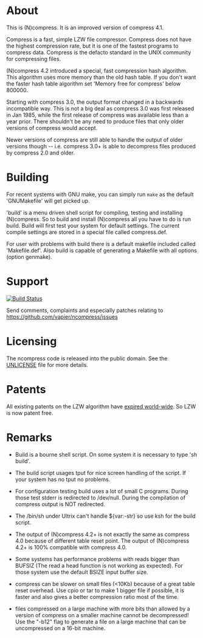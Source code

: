 # About

This is (N)compress.  It is an improved version of compress 4.1.

Compress is a fast, simple LZW file compressor.  Compress does not have
the highest compression rate, but it is one of the fastest programs to
compress data.  Compress is the defacto standard in the UNIX community
for compressing files.

(N)compress 4.2 introduced a special, fast compression hash algorithm.
This algorithm uses more memory than the old hash table. If you don't want
the faster hash table algorithm set 'Memory free for compress' below
800000.

Starting with compress 3.0, the output format changed in a backwards
incompatible way.  This is not a big deal as compress 3.0 was first released
in Jan 1985, while the first release of compress was available less than a
year prior.  There shouldn't be any need to produce files that only older
versions of compress would accept.

Newer versions of compress are still able to handle the output of older versions
though -- i.e. compress 3.0+ is able to decompress files produced by compress
2.0 and older.

# Building

For recent systems with GNU make, you can simply run `make` as the default
'GNUMakefile' will get picked up.

'build' is a menu driven shell script for compiling, testing and
installing (N)compress. So to build and install (N)compress all you have to
do is run build.  Build will first test your system for default
settings. The current compile settings are stored in a special file
called compress.def.

For user with problems with build there is a default makefile included
called 'Makefile.def'. Also build is capable of generating a Makefile with
all options (option genmake).

# Support

[![Build Status](https://travis-ci.org/vapier/ncompress.svg?branch=ncompress-4.2.4)](https://travis-ci.org/vapier/ncompress)

Send comments, complaints and especially patches relating to
    https://github.com/vapier/ncompress/issues

# Licensing

The ncompress code is released into the public domain.  See the
[UNLICENSE](UNLICENSE) file for more details.

# Patents

All existing patents on the LZW algorithm have
[expired world-wide](http://en.wikipedia.org/wiki/LZW#Patent_issues).
So LZW is now patent free.

# Remarks

- Build is a bourne shell script. On some system it is necessary to type
  'sh build'.

- The build script usages tput for nice screen handling of the script.
  If your system has no tput no problems.

- For configuration testing build uses a lot of small C programs. During
  those test stderr is redirected to /dev/null.
  During the compilation of compress output is NOT redirected.

- The /bin/sh under Ultrix can't handle ${var:-str} so use ksh for the
  build script.

- The output of (N)compress 4.2+ is not exactly the same as compress 4.0
  because of different table reset point. The output of (N)compress 4.2+
  is 100% compatible with compress 4.0.

- Some systems has performance problems with reads bigger than BUFSIZ
  (The read a head function is not working as expected). For those
  system use the default BSIZE input buffer size.

- compress can be slower on small files (<10Kb) because of a great
  table reset overhead. Use cpio or tar to make 1 bigger file if
  possible, it is faster and also gives a better compression ratio most
  of the time.

- files compressed on a large machine with more bits than allowed by
  a version of compress on a smaller machine cannot be decompressed!  Use the
  "-b12" flag to generate a file on a large machine that can be uncompressed
  on a 16-bit machine.
